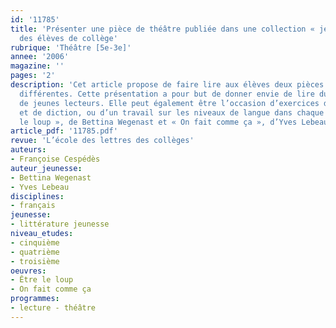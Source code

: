 ```yaml
---
id: '11785'
title: 'Présenter une pièce de théâtre publiée dans une collection « jeunesse » à
  des élèves de collège'
rubrique: 'Théâtre [5e-3e]'
annee: '2006'
magazine: ''
pages: '2'
description: 'Cet article propose de faire lire aux élèves deux pièces de tonalités
  différentes. Cette présentation a pour but de donner envie de lire du théâtre à
  de jeunes lecteurs. Elle peut également être l’occasion d’exercices de mémorisation
  et de diction, ou d’un travail sur les niveaux de langue dans chaque ouvrage : « Être
  le loup », de Bettina Wegenast et « On fait comme ça », d’Yves Lebeau.'
article_pdf: '11785.pdf'
revue: 'L’école des lettres des collèges'
auteurs:
- Françoise Cespédès
auteur_jeunesse:
- Bettina Wegenast
- Yves Lebeau
disciplines:
- français
jeunesse:
- littérature jeunesse
niveau_etudes:
- cinquième
- quatrième
- troisième
oeuvres:
- Être le loup
- On fait comme ça
programmes:
- lecture - théâtre
---
```

